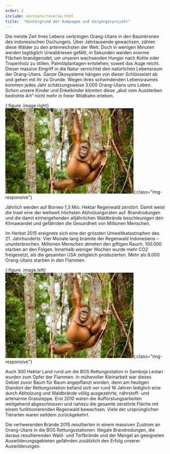 ```yaml
---
order: 1
include: sections/reverse.html
title:  "Hintergrund der Kampagne und Vorgängerprojekt"
---
```

Die meiste Zeit ihres Lebens verbringen Orang-Utans in den Baumkronen des indonesischen Dschungels. Über Jahrtausende gewachsen, zählen diese Wälder zu den artenreichsten der Welt. Doch in wenigen Minuten werden tagtäglich Urwaldriesen gefällt, in Sekunden werden enorme Flächen brandgerodet, um unseren wachsenden Hunger nach Kohle oder Tropenholz zu stillen. Palmölplantagen entstehen, soweit das Auge reicht. Dieser massive Eingriff in die Natur vernichtet den natürlichen Lebensraum der Orang-Utans. Ganze Ökosysteme hängen von dieser Schlüsselart ab und gehen mit ihr zu Grunde. Wegen ihres schwindenden Lebensraumes kommen jedes Jahr schätzungsweise 3.000 Orang-Utans ums Leben. Schon unsere Kinder und Enkelkinder könnten diese „akut vom Aussterben bedrohte Art“ nicht mehr in freier Wildbahn erleben.

{:figure .image.right}
  ![image-title-here](assets/img/orang1.jpg){:class="img-responsive"}

Jährlich werden auf Borneo 1,3 Mio. Hektar Regenwald zerstört. Damit weist die Insel eine der weltweit höchsten Abholzungsraten auf. Brandrodungen und die damit einhergehenden alljährlichen Waldbrände beschleunigen den Klimawandel und gefährden die Gesundheit von Millionen Menschen.  


Im Herbst 2015 ereignete sich eine der grössten Umweltkatastrophen des 21. Jahrhunderts: Vier Monate lang brannte der Regenwald Indonesiens – ununterbrochen. Millionen Menschen atmeten den giftigen Rauch; 100.000 starben an den Folgen. Innerhalb weniger Wochen wurde mehr CO2 freigesetzt, als die gesamten USA zeitgleich produzierten. Mehr als 8.000 Orang-Utans starben in den Flammen.

{:figure .image.left}
  ![image-title-here](assets/img/orang1.jpg){:class="img-responsive"}

Auch 300 Hektar Land rund um die BOS Rettungsstation in Samboja Lestari wurden zum Opfer der Flammen. In mühevoller Kleinarbeit war dieses Gebiet zuvor Baum für Baum angepflanzt worden, denn am heutigen Standort der Rettungsstation befand sich vor rund 16 Jahren lediglich eine durch Abholzung und Waldbrände völlig ausgezehrte, nährstoff- und artenarme Grassteppe. Erst 2010 waren die Aufforstungsarbeiten weitgehend abgeschlossen und nahezu die gesamte zerstörte Fläche mit einem funktionierenden Regenwald bewachsen. Viele der ursprünglichen Tierarten waren seitdem zurückgekehrt.



Die verheerenden Brände 2015 resultierten in einem massiven Zustrom an Orang-Utans in die BOS Rettungsstationen. Illegale Brandrodungen, die daraus resultierenden Wald- und Torfbrände und der Mangel an geeigneten Auswilderungsgebieten gefährden zusätzlich den Erfolg unserer Auswilderungen.
